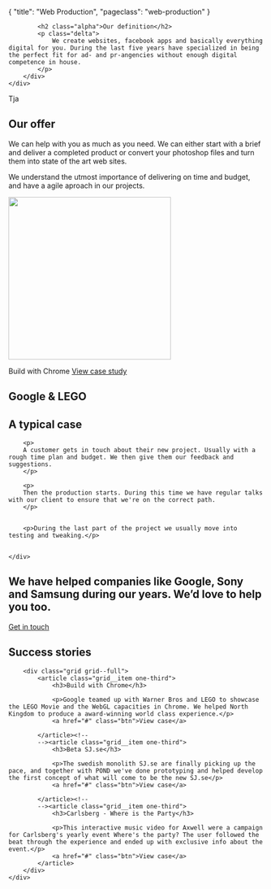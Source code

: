 {
   "title": "Web Production",
   "pageclass": "web-production"
}

<section class="section section--webprod-definition">
    <div class="section__content">
        <div class="container text--center">

            <h2 class="alpha">Our definition</h2>
            <p class="delta">
                We create websites, facebook apps and basically everything digital for you. During the last five years have specialized in being the perfect fit for ad- and pr-angencies without enough digital competence in house.
            </p>
        </div>
    </div>
</section>


<section class="section section--webprod-offer">
    <div class="section__content">
        <div class="container text--light">
            <div class="grid grid--rev">
                <div class="grid__item one-half">
                    Tja
                </div><!--
                --><div class="grid__item one-half">
                <h2 class="alpha">Our offer</h2>
                <p class="delta">
                    We can help with you as much as you need. We can either start with a brief and deliver a completed product or convert your photoshop files and turn them into state of the art web sites.
                </p>
                <p class="delta">
                    We understand the utmost importance of delivering on time and budget, and have a agile aproach in our projects.
                </p>
                </div>
            </div>
        </div>
    </div>
</section>

<article class="case case--fullwidth case--fullwidth--build">
    <div class="container">
        <img src="/img/case/start/billogram_screens.png" class="case__image" width="320">
        <p class="case__headline">Build with Chrome <a href="#">View case study</a></p>
        <h1 class="case__title">Google & LEGO</h1>
    </div>
</article>


<section class="section">
    <div class="container">
        <h2 class="alpha">A typical case</h2>

        <p>
        A customer gets in touch about their new project. Usually with a rough time plan and budget. We then give them our feedback and suggestions.
        </p>

        <p>
        Then the production starts. During this time we have regular talks with our client to ensure that we're on the correct path.
        </p>


        <p>During the last part of the project we usually move into testing and tweaking.</p>


    </div>
</section>


<section class="section">
    <div class="container text--center">
        <h2 class="beta">We have helped companies like Google, Sony and Samsung during our years. We’d love to help you too.</h2>
        <a href="btn">Get in touch</a>
    </div>
</section>



<section class="section">
    <div class="container text--center">
        <h2 class="alpha">Success stories</h2>

        <div class="grid grid--full">
            <article class="grid__item one-third">
                <h3>Build with Chrome</h3>

                <p>Google teamed up with Warner Bros and LEGO to showcase the LEGO Movie and the WebGL capacities in Chrome. We helped North Kingdom to produce a award-winning world class experience.</p>
                <a href="#" class="btn">View case</a>

            </article><!--
            --><article class="grid__item one-third">
                <h3>Beta SJ.se</h3>

                <p>The swedish monolith SJ.se are finally picking up the pace, and together with POND we've done prototyping and helped develop the first concept of what will come to be the new SJ.se</p>
                <a href="#" class="btn">View case</a>

            </article><!--
            --><article class="grid__item one-third">
                <h3>Carlsberg - Where is the Party</h3>

                <p>This interactive music video for Axwell were a campaign for Carlsberg's yearly event Where's the party? The user followed the beat through the experience and ended up with exclusive info about the event.</p>
                <a href="#" class="btn">View case</a>
            </article>
        </div>
    </div>
</section>
























